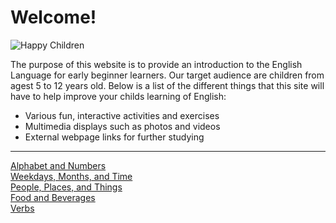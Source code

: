 <h1>Welcome!</h1>

<img scr="https://freedesignfile.com/upload/2012/07/playing_children_04.jpg" alt="Happy Children">

<p>The purpose of this website is to provide an introduction to the English Language for early beginner learners. Our target audience are children from agest 5 to 12 years old. Below is a list of the different things that this site will have to help improve your childs learning of English:</p>

<ul>
  <li>Various fun, interactive activities and exercises</li>
  <li>Multimedia displays such as photos and videos</li>
  <li>External webpage links for further studying</li>
 </ul>

<hr>
<p>
 <a href="alphabetandnumbers.html">Alphabet and Numbers</a> <br>
 <a href="weekdaysmonthsandtime.html">Weekdays, Months, and Time</a> <br>
 <a href="peopleplacesandthings.html">People, Places, and Things</a> <br>
 <a href="foodandbeverages.html">Food and Beverages</a> <br>
 <a href="verbs.html">Verbs</a>
</p>
